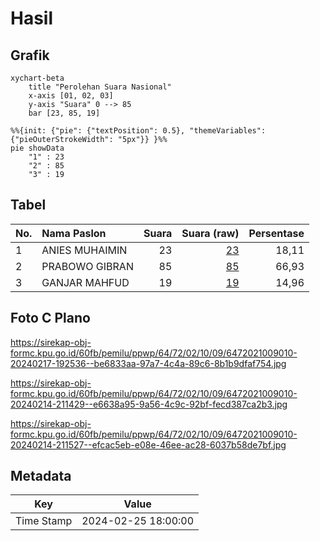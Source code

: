 # Hasil

## Grafik

```mermaid
xychart-beta
    title "Perolehan Suara Nasional"
    x-axis [01, 02, 03]
    y-axis "Suara" 0 --> 85
    bar [23, 85, 19]
```

```mermaid
%%{init: {"pie": {"textPosition": 0.5}, "themeVariables": {"pieOuterStrokeWidth": "5px"}} }%%
pie showData
    "1" : 23
    "2" : 85
    "3" : 19
```

## Tabel

| No. | Nama Paslon    | Suara | Suara (raw) | Persentase |
|:--- |:-------------- | -----:| -----------:| ----------:|
| 1   | ANIES MUHAIMIN | 23    | [23][p-1]   | 18,11      |
| 2   | PRABOWO GIBRAN | 85    | [85][p-2]   | 66,93      |
| 3   | GANJAR MAHFUD  | 19    | [19][p-3]   | 14,96      |


[p-1]: https://github.com/gigit-pemilu/pemilu-2024/blob/main/pilpres/hitung-suara/sub/64-kalimantan-timur/sub/72-kota-samarinda/sub/02-samarinda-seberang/sub/1009-mangkupalas/sub/010-tps/sub/paslon-1.txt
[p-2]: https://github.com/gigit-pemilu/pemilu-2024/blob/main/pilpres/hitung-suara/sub/64-kalimantan-timur/sub/72-kota-samarinda/sub/02-samarinda-seberang/sub/1009-mangkupalas/sub/010-tps/sub/paslon-2.txt
[p-3]: https://github.com/gigit-pemilu/pemilu-2024/blob/main/pilpres/hitung-suara/sub/64-kalimantan-timur/sub/72-kota-samarinda/sub/02-samarinda-seberang/sub/1009-mangkupalas/sub/010-tps/sub/paslon-3.txt

## Foto C Plano

https://sirekap-obj-formc.kpu.go.id/60fb/pemilu/ppwp/64/72/02/10/09/6472021009010-20240217-192536--be6833aa-97a7-4c4a-89c6-8b1b9dfaf754.jpg

https://sirekap-obj-formc.kpu.go.id/60fb/pemilu/ppwp/64/72/02/10/09/6472021009010-20240214-211429--e6638a95-9a56-4c9c-92bf-fecd387ca2b3.jpg

https://sirekap-obj-formc.kpu.go.id/60fb/pemilu/ppwp/64/72/02/10/09/6472021009010-20240214-211527--efcac5eb-e08e-46ee-ac28-6037b58de7bf.jpg


## Metadata

| Key        | Value               |
| ---------- | ------------------- |
| Time Stamp | 2024-02-25 18:00:00 |



